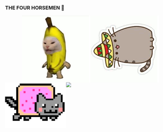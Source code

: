 ### THE FOUR HORSEMEN 👋

<img alt="TACOCAT" src="https://raw.githubusercontent.com/JoeVictor22/JoeVictor22/master/tacocat.gif" align="right">
<img width="220" height="220" alt="NANANACAT" src="https://raw.githubusercontent.com/JoeVictor22/JoeVictor22/master/nananacat.gif" align="right">
<img height="150" alt="NYAN" src="https://raw.githubusercontent.com/JoeVictor22/JoeVictor22/master/nyannyan.gif" align="left">
<img height="150" alt"PINGU" src="https://i.redd.it/dw17hmccmq141.png" align="left">

<!--

Here are some ideas to get you started:

- 🔭 I’m currently working on ...
- 🌱 I’m currently learning ...
- 👯 I’m looking to collaborate on ...
- 🤔 I’m looking for help with ...
- 💬 Ask me about ...
- 📫 How to reach me: ...
- 😄 Pronouns: ...
- ⚡ Fun fact: ...
-->
